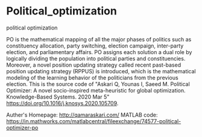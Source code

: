 # Political_optimization
political optimization 




PO is the mathematical mapping of all the major phases of politics such as constituency allocation, party switching, election campaign, inter-party election, and parliamentary affairs. PO assigns each solution a dual role by logically dividing the population into political parties and constituencies. Moreover, a novel position updating strategy called recent past-based position updating strategy (RPPUS) is introduced, which is the mathematical modeling of the learning behavior of the politicians from the previous election. This is the source code of "Askari Q, Younas I, Saeed M. Political Optimizer: A novel socio-inspired meta-heuristic for global optimization. Knowledge-Based Systems. 2020 Mar 5" https://doi.org/10.1016/j.knosys.2020.105709.

Auther's Homepage: http://qamaraskari.com/
MATLAB code: https://in.mathworks.com/matlabcentral/fileexchange/74577-political-optimizer-po

